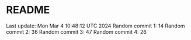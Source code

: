 # README

Last update: Mon Mar  4 10:48:12 UTC 2024
Random commit 1: 14
Random commit 2: 36
Random commit 3: 47
Random commit 4: 26
